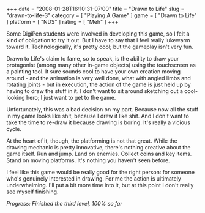 +++
date = "2008-01-28T16:10:31-07:00"
title = "Drawn to Life"
slug = "drawn-to-life-3"
category = [ "Playing A Game" ]
game = [ "Drawn to Life" ]
platform = [ "NDS" ]
rating = [ "Meh" ]
+++

Some DigiPen students were involved in developing this game, so I felt a kind of obligation to try it out.  But I have to say that I feel really lukewarm toward it.  Technologically, it's pretty cool; but the gameplay isn't very fun.

Drawn to Life's claim to fame, so to speak, is the ability to draw your protagonist (among many other in-game objects) using the touchscreen as a painting tool.  It sure sounds cool to have your own creation moving around - and the animation is very well done, what with angled limbs and rotating joints - but in execution, the action of the game is just held up by having to draw the stuff in it.  I don't want to sit around sketching out a cool-looking hero; I just want to get to the game.

Unfortunately, this was a bad decision on my part.  Because now all the stuff in my game looks like shit, because I drew it like shit.  And I don't want to take the time to re-draw it because drawing is boring.  It's really a vicious cycle.

At the heart of it, though, the platforming is not that great.  While the drawing mechanic is pretty innovative, there's nothing creative about the game itself.  Run and jump.  Land on enemies.  Collect coins and key items.  Stand on moving platforms.  It's nothing you haven't seen before.

I feel like this game would be really good for the right person: for someone who's genuinely interested in drawing.  For me the action is ultimately underwhelming.  I'll put a bit more time into it, but at this point I don't really see myself finishing.

<i>Progress: Finished the third level, 100% so far</i>